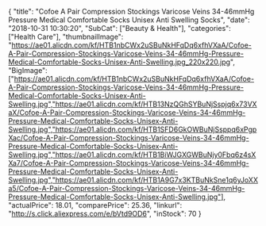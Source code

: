 {
	"title": "Cofoe A Pair Compression Stockings Varicose Veins 34-46mmHg Pressure Medical Comfortable Socks Unisex Anti Swelling Socks",
	"date": "2018-10-31 10:30:20",
	"SubCat": ["Beauty & Health"],
	"categories": ["Health Care"],
	"thumbnailImage": "https://ae01.alicdn.com/kf/HTB1nbCWx2uSBuNkHFqDq6xfhVXaA/Cofoe-A-Pair-Compression-Stockings-Varicose-Veins-34-46mmHg-Pressure-Medical-Comfortable-Socks-Unisex-Anti-Swelling.jpg_220x220.jpg",
	"BigImage": ["https://ae01.alicdn.com/kf/HTB1nbCWx2uSBuNkHFqDq6xfhVXaA/Cofoe-A-Pair-Compression-Stockings-Varicose-Veins-34-46mmHg-Pressure-Medical-Comfortable-Socks-Unisex-Anti-Swelling.jpg","https://ae01.alicdn.com/kf/HTB13NzQGhSYBuNjSspjq6x73VXaX/Cofoe-A-Pair-Compression-Stockings-Varicose-Veins-34-46mmHg-Pressure-Medical-Comfortable-Socks-Unisex-Anti-Swelling.jpg","https://ae01.alicdn.com/kf/HTB1SFD6GkOWBuNjSsppq6xPgpXac/Cofoe-A-Pair-Compression-Stockings-Varicose-Veins-34-46mmHg-Pressure-Medical-Comfortable-Socks-Unisex-Anti-Swelling.jpg","https://ae01.alicdn.com/kf/HTB1BiWJGXGWBuNjy0Fbq6z4sXXa7/Cofoe-A-Pair-Compression-Stockings-Varicose-Veins-34-46mmHg-Pressure-Medical-Comfortable-Socks-Unisex-Anti-Swelling.jpg","https://ae01.alicdn.com/kf/HTB1A9G7x3KTBuNkSne1q6yJoXXa5/Cofoe-A-Pair-Compression-Stockings-Varicose-Veins-34-46mmHg-Pressure-Medical-Comfortable-Socks-Unisex-Anti-Swelling.jpg"],
	"actualPrice": 18.01,
	"comparePrice": 25.36,
	"linkurl": "http://s.click.aliexpress.com/e/bVtd9OD6",
	"inStock": 70
}
